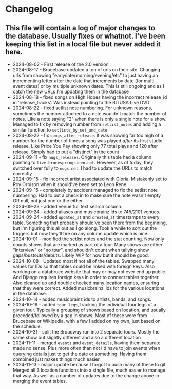 # Changelog
## This file will contain a log of major changes to the database. Usually fixes or whatnot. I've been keeping this list in a local file but never added it here.

- 2024-08-02 - First release of the 2.0 version
- 2024-08-17 - Brucebase updated a ton of urls on their site. Changing urls from showing "early/late/morning/evening/etc" to just having an incrementing letter after the date that increments by date (for multi event dates) or by multiple unknown dates. This is still ongoing and as I catch the new URLs I'm updating them in the database
- 2024-08-18 - fixed songs on High Hopes having the incorrect release_id in 'release_tracks'. Was instead pointing to the BITUSA Live DVD
- 2024-08-22 - fixed setlist note numbering. For unknown reasons, sometimes the number attached to a note wouldn't match the number of notes. Like a note saying "2" when there is only a single note for a show. Managed to fix by removing number from `setlist_notes` and adding a similar function to `setlists_by_set_and_date`
- 2024-08-22 - fix `songs_after_release`. It was showing far too high of a number for the number of times a song was played *after* its first studio release. Like Price You Pay showing only 77 total plays and 120 after release. Simply had to put a "distinct" in the count
- 2024-09-11 - fix `nugs_releases`. Originally this table had a column pointing to `live.brucespringsteen.net`. However, as of today, they switched over fully to `nugs.net`. I had to update the URLs to match correctly
- 2024-09-15 - fix incorrect artist associated with Gloria. Mistakenly set to Roy Orbison when it should've been set to Leon Rene.
- 2024-09-15 - completely by accident managed to fix the setlist note numbering. Had to put a check in to make sure the note wasn't empty OR null, not just one or the either.
- 2024-09-23 - added venue full text search column.
- 2024-09-24 - added aliases and musicbrainz ids to 745/2101 venues.
- 2024-09-24 - added `updated_at` and `created_at` timestamps to every table. Something that probably should've been there from the beginning, but I'm figuring this all out as I go along. Took a while to sort out the triggers but now they'll fire on any column update which is nice.
- 2024-10-01 - modified the setlist notes and the stat counting. Now only counts shows that are marked as part of a tour. Many shows are either "interview" or "no tour", and shouldn't count when tallying show gaps/bustouts/debuts. Likely WIP for now but it should be good.
- 2024-10-08 - Updated most if not all of the tables. Swapped many values for IDs so that tables could be linked with foreign keys. Also working on a databruce website that may or may not ever end up public. And Django requires foreign keys in order to connect tables together. Also cleaned up and double checked many location names, ensuring that they were correct. Added musicbrainz_ids for the various locations in the database. 
- 2024-10-14 - added musicbrainz ids to artists, bands, and songs.
- 2024-10-19 - added `tour_legs`, tracking the individual tour legs of a given tour. Typically a grouping of shows based on location, and usually preceded/followed by a gap in shows. Most of these were from Brucebase or Wikipedia, with a few I added on my own, just based on the schedule.
- 2024-10-31 - split the Broadway run into 2 separate tours. Mostly the same show but slightly different and also a different location
- 2024-11-11 - merged `events` and `event_details`, having them separate made no sense. Plus more often than not I'd have to join events when querying details just to get the date or something. Having them combined just makes things much easier.
- 2024-11-13 - major update because I forgot to push many of these to git. Merged all 3 location functions into a single file, much easier to manage that way. As well as a number of updates due to the change above in merging the event tables.